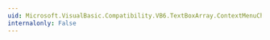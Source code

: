 ```yaml
---
uid: Microsoft.VisualBasic.Compatibility.VB6.TextBoxArray.ContextMenuChanged
internalonly: False
---
```

